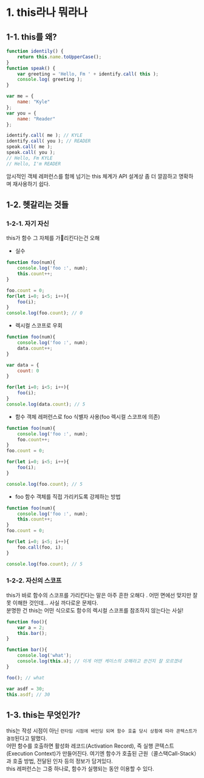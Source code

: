 # 1. this라나 뭐라나
## 1-1. this를 왜?

```javascript
function identily() {
    return this.name.toUpperCase();
}
function speak() {
    var greeting = 'Hello, Fm ' + identify.call( this );
    console.log( greeting );
}

var me = {
    name: "Kyle"
};
var you = {
    name: "Reader"
};

identify.call( me ); // KYLE
identify.call( you ); // READER
speak.call( me );
speak.call( you );
// Hello, Fm KYLE
// Hello, I'm READER 
```
암시적인 객체 레퍼런스를 함께 넘기는 this 체계가 API 설계상 좀 더 깔끔하고 명확하며 재사용하기 쉽다.

## 1-2. 헷갈리는 것들

### 1-2-1. 자기 자신
this가 함수 그 자체를 가리킨다는건 오해<br>

* 실수
```javascript
function foo(num){
    console.log('foo :', num);
    this.count++;
}

foo.count = 0;
for(let i=0; i<5; i++){
    foo(i);
}
console.log(foo.count); // 0
```

* 렉시컬 스코프로 우회
```javascript
function foo(num){
    console.log('foo :', num);
    data.count++;
}

var data = {
    count: 0
}

for(let i=0; i<5; i++){
    foo(i);
}
console.log(data.count); // 5
```

* 함수 객체 레퍼런스로 foo 식별자 사용(foo 렉시컬 스코프에 의존)
```javascript
function foo(num){
    console.log('foo :', num);
    foo.count++;
}
foo.count = 0;

for(let i=0; i<5; i++){
    foo(i);
}

console.log(foo.count); // 5
```

* foo 함수 객체를 직접 가리키도록 강제하는 방법
```javascript
function foo(num){
    console.log('foo :', num);
    this.count++;
}
foo.count = 0;

for(let i=0; i<5; i++){
    foo.call(foo, i);
}

console.log(foo.count); // 5
```

### 1-2-2. 자신의 스코프

this가 바로 함수의 스코프를 가리킨다는 말은 아주 흔한 오해다 . 어떤 면에선 맞지만 잘못 이해한 것인데… 사실 까다로운 문제다.<br>
분명한 건 this는 어떤 식으로도 함수의 렉시컬 스코프를 참조하지 않는다는 사실!

```javascript
function foo(){
    var a = 2;
    this.bar();
}

function bar(){
    console.log('what');
    console.log(this.a); // 이게 어떤 케이스의 오해라고 쓴건지 잘 모르겠네
}

foo(); // what

var asdf = 30;
this.asdf; // 30
```

## 1-3. this는 무엇인가?

this는 작성 시점이 아닌 `런타임 시점에 바인딩 되며 함수 호출 당시 상횡에 따라 콘텍스트가 결정`된다고 말했다.<br>
어떤 함수를 호출하면 활성화 레코드(Activation Record), 즉 실행 콘텍스트(Execution Context)가 만들어진다. 여기엔 함수가 호출된 근원（콜스택Call-Stack）과 호출 방법, 전달된 인자 등의 정보가 담겨있다.<br>
this 레퍼런스는 그중 하나로, 함수가 실행되는 동안 이용할 수 있다.